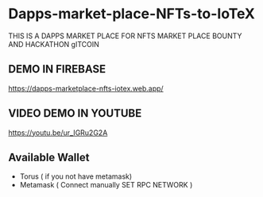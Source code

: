 # Dapps-market-place-NFTs-to-IoTeX
THIS IS A DAPPS MARKET PLACE FOR NFTS MARKET PLACE BOUNTY AND HACKATHON gITCOIN
## DEMO IN FIREBASE
https://dapps-marketplace-nfts-iotex.web.app/
## VIDEO DEMO IN YOUTUBE
https://youtu.be/ur_IGRu2G2A
## Available Wallet
- Torus ( if you not have metamask)
- Metamask ( Connect manually SET RPC NETWORK )
